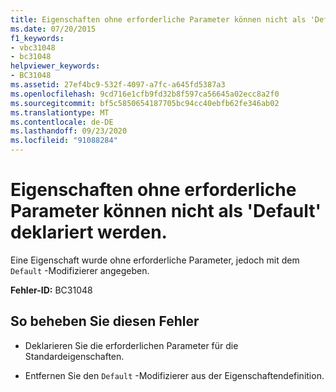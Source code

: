 ```yaml
---
title: Eigenschaften ohne erforderliche Parameter können nicht als 'Default' deklariert werden.
ms.date: 07/20/2015
f1_keywords:
- vbc31048
- bc31048
helpviewer_keywords:
- BC31048
ms.assetid: 27ef4bc9-532f-4097-a7fc-a645fd5387a3
ms.openlocfilehash: 9cd716e1cfb9fd32b8f597ca56645a02ecc8a2f0
ms.sourcegitcommit: bf5c5850654187705bc94cc40ebfb62fe346ab02
ms.translationtype: MT
ms.contentlocale: de-DE
ms.lasthandoff: 09/23/2020
ms.locfileid: "91088284"
---
```

# <a name="properties-with-no-required-parameters-cannot-be-declared-default"></a>Eigenschaften ohne erforderliche Parameter können nicht als 'Default' deklariert werden.

Eine Eigenschaft wurde ohne erforderliche Parameter, jedoch mit dem `Default` -Modifizierer angegeben.  
  
 **Fehler-ID:** BC31048  
  
## <a name="to-correct-this-error"></a>So beheben Sie diesen Fehler  
  
- Deklarieren Sie die erforderlichen Parameter für die Standardeigenschaften.  
  
- Entfernen Sie den `Default` -Modifizierer aus der Eigenschaftendefinition.

